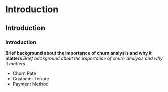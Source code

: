 # Introduction
## Introduction  
### Introduction  

**Brief background about the importance of churn analysis and why it matters**
*Brief background about the importance of churn analysis and why it matters*

- Churn Rate  
- Customer Tenure  
- Payment Method

